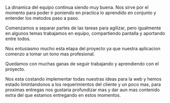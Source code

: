 La dinamica del equipo continua siendo muy buena. Nos sirve por el momento para poder ir poniendo en practica lo aprendido en conjunto y entender los metodos paso a paso.

Comenzamos a separar partes de las tareas para agilizar, pero igualmente en algunos temas trabajamos en equipo, compartiendo pantalla y aportando entre todos.

Nos entusiasmo mucho esta etapa del proyecto ya que nuestra aplicacion comenzo a tomar un tono mas profesional. 

Quedamos con muchas ganas de seguir trabajando y aprendiendo con el proyecto.

Nos esta costando implementar todas nuestras ideas para la web y hemos estado limintandonos a los requerimientos del cliente y un poco mas, para proximas entregas nos gustaria profundizar mas y dar aun mas contenido extra del que estamos entregando en estos momentos. 